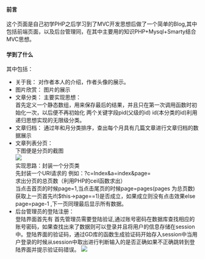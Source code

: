 #### 前言
这个页面是自己初学PHP之后学习到了MVC开发思想后做了一个简单的Blog,其中包括前端页面，以及后台管理同，在其中主要用的知识PHP+Mysql+Smarty结合MVC思想。
#### 学到了什么
其中包括：  
- 关于我：
对作者本人的介绍，作者头像的展示。
- 图片欣赏：
图片的展示
- 文章分类：
  主要实现思想：  
  首先定义一个静态数组，用来保存最后的结果，并且只在第一次调用函数时初始化一次，以后便不再初始化 两个关键字段pid(父级的id)  id(本分类的id)利用递归思想实现的无限级分类。 
- 文章归档：
通过年和月分类排序，查出每个月具有几篇文章进行文章归档的数据展示
- 文章列表分页：  
  下图便是分页的截图  
![](http://xy.lrnjy.club/images/blog5-1.png)  
实现思路：封装一个分页类    
先封装一个URl请求的 例如：?c=Index&a=index&page=  
求出分页的总页数（利用PHP的ceil函数求出）  
当点击首页的时候page=1,当点击尾页的时候page=pages(pages 为总页数)   
获取上一页首先if($this->page==1)是否成立，如果成立则没有点击效果else page=page-1  ,下一页同理最后显示所有数据。 
- 后台管理员的登陆注册：  
登陆界面首先有  首先管理员需要登陆验证,通过账号密码在数据库查找相应的账号密码，如果查找出来了数据则可以登录并且将用户的信息存储在session中。登陆界面的验证码，通过GD库的函数生成验证码开始存入session中当用户登录的时候从session中取出进行判断输入的是否正确如果不正确跳转到登陆界面并提示验证码错误。
![](http://xy.lrnjy.club/images/blog5-2.png)
